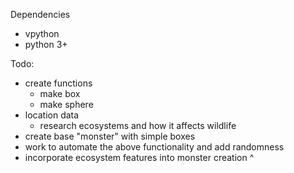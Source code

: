 Dependencies
- vpython
- python 3+

Todo:
- create functions
  - make box
  - make sphere
- location data
  - research ecosystems and how it affects wildlife
- create base "monster" with simple boxes
- work to automate the above functionality and add randomness 
- incorporate ecosystem features into monster creation ^
